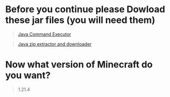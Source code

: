 # Before you continue please Dowload these jar files (you will need them)
> <a href="https://github.com/CodePearly/Java-Command-Executor/releases/download/v1.0/CommandExecutorGUI.jar">Java Command Executor</a>

> <a href="https://github.com/CodePearly/java-zip-extractor-and-downloader-you-chose-the-directory-when-launched-/releases/download/v1.0/DownloadAndExtractZipGUI.jar">Java zip extractor and downloader</a>
# Now what version of Minecraft do you want?
> 1.21.4
